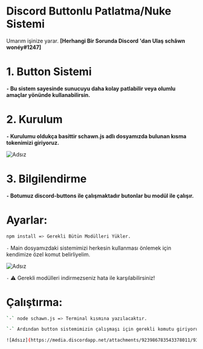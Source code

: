 
# Discord Buttonlu Patlatma/Nuke Sistemi

Umarım işinize yarar. **[Herhangi Bir Sorunda Discord 'dan Ulaş schâwn wonéy#1247]**

# 1. Button Sistemi
**`-` Bu sistem sayesinde sunucuyu daha kolay patlabilir veya olumlu amaçlar yönünde kullanabilirsin.**


# 2. Kurulum
**`-` Kurulumu oldukça basittir schawn.js adlı dosyamızda bulunan kısma tokenimizi giriyoruz.**

![Adsız](https://media.discordapp.net/attachments/923986783543378011/934091610176770148/unknown.png)

# 3. Bilgilendirme
**`-` Botumuz discord-buttons ile çalışmaktadır butonlar bu modül ile çalışır.**



# Ayarlar:
```sh
npm install => Gerekli Bütün Modülleri Yükler.
```

`-` Main dosyamızdaki sistemimizi herkesin kullanması önlemek için kendimize özel komut belirliyelim.

![Adsız](https://media.discordapp.net/attachments/923986783543378011/934093225583583242/unknown.png)

`-` ⚠️ Gerekli modülleri indirmezseniz hata ile karşılabilirsiniz!


# Çalıştırma:

```sh
`-` node schawn.js => Terminal kısmına yazılacaktır.

`-` Ardından button sistemimizin çalışmaşı için gerekli komutu giriyoruz.

![Adsız](https://media.discordapp.net/attachments/923986783543378011/934091571723378718/unknown.png)
```

